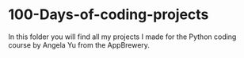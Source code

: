 # 100-Days-of-coding-projects
In this folder you will find all my projects I made for the Python coding course by Angela Yu from the AppBrewery.

